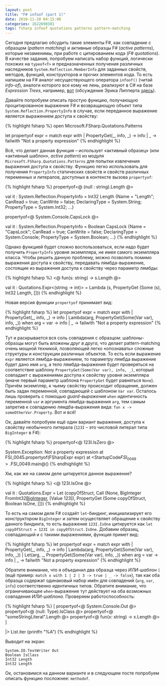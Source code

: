 ```yaml
---
layout: post
title: "F# infoof (part 1)"
date: 2010-11-20 04:15:00
categories: 1622690381
tags: fsharp infoof quotations patterns pattern-matching
---
```

Сегодня предлагаю обсудить такие элементы F#, как совпадение с образцом (*pattern matching*) и активные образцы F# (*active patterns*), которые незаменимы, при работе с цитированием кода (*F# quotations*). В качестве задания, попробуем написать набор функций, логически похожих на `typeof<T>` и предназначенных получения различных наследников `System.Reflection.MemberInfo` для заданных свойств, методов, функций, конструкторов и прочих элементов кода. То есть напишем на F# аналог несуществующего оператора `infoof()` (читай *info-of*), аналоги которого все кому не лень, реализуют в C# на базе *Expression Trees*, например, [вот](http://codebetter.com/blogs/patricksmacchia/archive/2010/06/28/elegant-infoof-operators-in-c-read-info-of.aspx) (обсуждение Эрика Липперта [здесь](http://blogs.msdn.com/b/ericlippert/archive/2009/05/21/in-foof-we-trust-a-dialogue.aspx)).

Давайте попробуем описать простую функцию, получающую процитированное выражение F# и возвращающую объект типа `System.Reflection.PropertyInfo` в случае, если переданное выражение является выражением доступа к свойству:

{% highlight fsharp %}
open Microsoft.FSharp.Quotations.Patterns

let propertyof expr =
  match expr with
    | PropertyGet(_, info, _) -> info
    | _ -> failwith "Not a property expression"
{% endhighlight %}

Всё, что делает данная функция – использует «активный образец» (или «активный шаблон», *active pattern*) из модуля `Microsoft.FSharp.Quotations.Patterns` для попытки извлечения выражения доступа к свойству. Функцию легко использовать для получения `PropertyInfo` статических свойств и свойств различных переменных и литералов, доступных в контексте вызова `propertyof`:

{% highlight fsharp %}
propertyof<@ (null : string).Length @>

val it : System.Reflection.PropertyInfo =
  Int32 Length {Name = "Length";
                CanRead = true;
                CanWrite = false;
                DeclaringType = System.String;
                PropertyType = System.Int32; ...}

propertyof<@ System.Console.CapsLock @>

val it : System.Reflection.PropertyInfo =
  Boolean CapsLock {Name = "CapsLock";
                    CanRead = true;
                    CanWrite = false;
                    DeclaringType = System.Console;
                    PropertyType = System.Boolean; ...}
{% endhighlight %}

Однако функцией будет сложно воспользоваться, если надо будет получить `PropertyInfo` уровня экземпляра, не имея самого экземпляра класса. Чтобы решить данную проблему, можно позволить помимо выражения доступа к свойству, передавать лямбда-выражение, состоящие из выражения доступа к свойству через параметр лямбды:

{% highlight fsharp %}
<@ fun(s: string) -> s.Length @>

val it : Quotations.Expr<(string -> int)> =
  Lambda (s, PropertyGet (Some (s), Int32 Length, []))
{% endhighlight %}

Новая версия функции `propertyof` принимает вид:

{% highlight fsharp %}
let propertyof expr =
  match expr with
    | PropertyGet(_, info, _) -> info
    | Lambda(arg, PropertyGet(Some(Var var), info, _))
        when arg = var -> info
    | _ -> failwith "Not a property expression"
{% endhighlight %}

Тут и раскрывается вся соль совпадения с образцом: шаблоны-образцы могут быть *вложены друг в друга*, что делает pattern-matching очень мощной техникой, позволяющей легко «опознавать» сложные структуры и конструкции различных объектов. То есть если выражение `expr` является лямбда-выражением, то параметру лямбда выражение будет дано имя `arg`, а тело лямбда-выражения будет проверяться на соответствие шаблону `PropertyGet(Some(Var var), info, _)`, который совпадает с выражениями доступа к свойству уровня экземпляра (иначе первый параметр шаблона `PropertyGet` будет равняться `None`). Причём экземпляр, к чьему свойству происходит обращение, должен быть задан переменной, совпадающей с шаблоном `Var var`. Осталось лишь проверить с помощью *guard-выражения* `when` идентичность переменной `var` и аргумента лямбда-выражения `arg`, тем самым запретив к совпадению лямдба-выражения вида: `fun x -> someOtherVar.Property`. Вот и всё!

Ок, давайте попробуем ещё один вариант выражения, доступа к свойству необычного литерала (`123I` – это числовой литерал типа `BigInteger` в F#):

{% highlight fsharp %}
propertyof<@ 123I.IsZero @>

System.Exception: Not a property expression
   at FSI_0045.propertyof(FSharpExpr expr)
   at <StartupCode$FSI_0049>.$FSI_0049.main@()
{% endhighlight %}

Хм, как же на самом деле цитируется данное выражение?

{% highlight fsharp %}
<@ 123I.IsOne @>

val it : Quotations.Expr<bool> =
  Let (copyOfStruct,
     Call (None, BigInteger FromInt32[BigInteger](Int32), [Value 123]),
     PropertyGet (Some copyOfStruct, Boolean IsOne, []))
{% endhighlight %}

То есть на самом деле F# создаёт `let`-биндинг, инициализирует его конструктором `BigInteger` и затем осуществляет обращение к свойству данного биндинга, то есть выражение `123I.IsOne` цитируется как `let copyOfStruct = 123I in copyOfStruct.IsOne`. Добавим образец, совпадающий и с такими выражениями, функция примет вид:

{% highlight fsharp %}
let propertyof expr =
  match expr with
    | PropertyGet(_, info, _) -> info
    | Lambda(arg, PropertyGet(Some(Var var), info, _))
    | Let(arg, _, PropertyGet(Some(Var var), info, _))
        when arg = var -> info
    | _ -> failwith "Not a property expression"
{% endhighlight %}

Обратите внимание, что я объединил два образца через *ИЛИ-шаблон* `|` (ещё пример: `match x with 1 | 2 | 3 -> true | _ -> false`), так как оба образца содержат одинаковый набор имён для совпадений (`arg`, `var`, `info`) соответственно идентичных типов. Обратите внимание, что ограничивающее `when`-выражение тут действует на оба возможных совпадения *ИЛИ-шаблона*. Проверяем работоспособность:

{% highlight fsharp %}
[ propertyof<@ System.Console.Out @>
  propertyof<@ (null: Type).IsClass @>
  propertyof<@ "someStringLiteral".Length @>
  propertyof<@ fun(x: string) -> x.Length @> ]

|> List.iter (printfn "%A")
{% endhighlight %}

Выводит на экран:

    System.IO.TextWriter Out
    Boolean IsClass
    Int32 Length
    Int32 Length

Ок, остановимся на данном варианте и в следующем посте попробуем описать функцию посложнее: `methodof`.